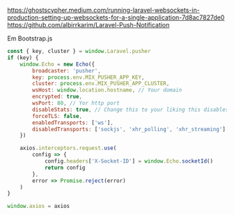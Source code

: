 https://ghostscypher.medium.com/running-laravel-websockets-in-production-setting-up-websockets-for-a-single-application-7d8ac7827de0
https://github.com/albirrkarim/Laravel-Push-Notification



Em Bootstrap.js
```js
const { key, cluster } = window.Laravel.pusher
if (key) {
    window.Echo = new Echo({
        broadcaster: 'pusher',
        key: process.env.MIX_PUSHER_APP_KEY,
        cluster: process.env.MIX_PUSHER_APP_CLUSTER,
        wsHost: window.location.hostname, // Your domain
        encrypted: true,
        wsPort: 80, // Yor http port
        disableStats: true, // Change this to your liking this disables statistics
        forceTLS: false,
        enabledTransports: ['ws'],
        disabledTransports: ['sockjs', 'xhr_polling', 'xhr_streaming'] // Can be removed
    })

    axios.interceptors.request.use(
        config => {
            config.headers['X-Socket-ID'] = window.Echo.socketId()
            return config
        },
        error => Promise.reject(error)
    )
}

window.axios = axios
```

